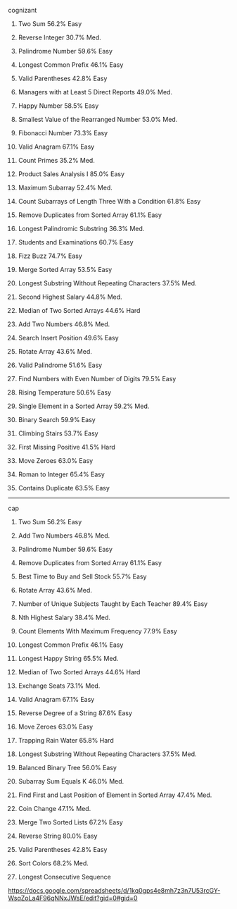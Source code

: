 
cognizant
1. Two Sum
56.2%
Easy

7. Reverse Integer
30.7%
Med.

9. Palindrome Number
59.6%
Easy

14. Longest Common Prefix
46.1%
Easy

20. Valid Parentheses
42.8%
Easy

570. Managers with at Least 5 Direct Reports
49.0%
Med.

202. Happy Number
58.5%
Easy

2165. Smallest Value of the Rearranged Number
53.0%
Med.

509. Fibonacci Number
73.3%
Easy

242. Valid Anagram
67.1%
Easy

204. Count Primes
35.2%
Med.

1068. Product Sales Analysis I
85.0%
Easy

53. Maximum Subarray
52.4%
Med.

3392. Count Subarrays of Length Three With a Condition
61.8%
Easy

26. Remove Duplicates from Sorted Array
61.1%
Easy

5. Longest Palindromic Substring
36.3%
Med.

1280. Students and Examinations
60.7%
Easy

412. Fizz Buzz
74.7%
Easy

88. Merge Sorted Array
53.5%
Easy

3. Longest Substring Without Repeating Characters
37.5%
Med.

176. Second Highest Salary
44.8%
Med.

4. Median of Two Sorted Arrays
44.6%
Hard

2. Add Two Numbers
46.8%
Med.

35. Search Insert Position
49.6%
Easy

189. Rotate Array
43.6%
Med.

125. Valid Palindrome
51.6%
Easy

1295. Find Numbers with Even Number of Digits
79.5%
Easy

197. Rising Temperature
50.6%
Easy

540. Single Element in a Sorted Array
59.2%
Med.

704. Binary Search
59.9%
Easy

70. Climbing Stairs
53.7%
Easy

41. First Missing Positive
41.5%
Hard

283. Move Zeroes
63.0%
Easy

13. Roman to Integer
65.4%
Easy

217. Contains Duplicate
63.5%
Easy




----------------------------------------------------------------------

cap

1. Two Sum
56.2%
Easy

2. Add Two Numbers
46.8%
Med.

9. Palindrome Number
59.6%
Easy

26. Remove Duplicates from Sorted Array
61.1%
Easy

121. Best Time to Buy and Sell Stock
55.7%
Easy

189. Rotate Array
43.6%
Med.

2356. Number of Unique Subjects Taught by Each Teacher
89.4%
Easy

177. Nth Highest Salary
38.4%
Med.

3005. Count Elements With Maximum Frequency
77.9%
Easy

14. Longest Common Prefix
46.1%
Easy

1405. Longest Happy String
65.5%
Med.

4. Median of Two Sorted Arrays
44.6%
Hard

626. Exchange Seats
73.1%
Med.

242. Valid Anagram
67.1%
Easy

3498. Reverse Degree of a String
87.6%
Easy

283. Move Zeroes
63.0%
Easy

42. Trapping Rain Water
65.8%
Hard

3. Longest Substring Without Repeating Characters
37.5%
Med.

110. Balanced Binary Tree
56.0%
Easy

560. Subarray Sum Equals K
46.0%
Med.

34. Find First and Last Position of Element in Sorted Array
47.4%
Med.

322. Coin Change
47.1%
Med.

21. Merge Two Sorted Lists
67.2%
Easy

344. Reverse String
80.0%
Easy

20. Valid Parentheses
42.8%
Easy

75. Sort Colors
68.2%
Med.

128. Longest Consecutive Sequence




https://docs.google.com/spreadsheets/d/1kq0gps4e8mh7z3n7U53rcGY-WsqZoLa4F96qNNxJWsE/edit?gid=0#gid=0

